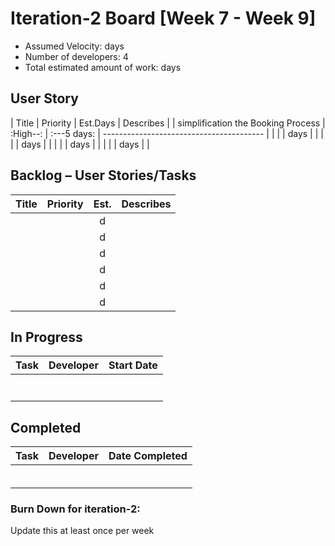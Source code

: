 # Iteration-2 Board [Week 7 - Week 9] 

* Assumed Velocity:  days
* Number of developers: 4
* Total estimated amount of work:  days
## User Story
| Title                              | Priority | Est.Days      | Describes                                |
| simplification the Booking Process | :High--: | :---5 days:   | ---------------------------------------- |
|                                    |          |       days    |                                          |
|                                    |          |       days    |                                          |
|                                    |          |       days    |                                          |
|                                    |          |       days    |                                          |

## Backlog – User Stories/Tasks

| Title                                     | Priority | Est. | Describes                            |
| ----------------------------------------- | :------: | :--: | ------------------------------------ |
|                                           |          |   d  |                                      |
|                                           |          |   d  |                                      |
|                                           |          |   d  |                                      |
|                                           |          |   d  |                                      |
|                                           |          |   d  |                                      |
|                                           |          |   d  |                                      |

## In Progress

| Task                                      | Developer      | Start Date    |
| ----------------------------------------- | -------------- | ------------- |
|                                           |                |               |
|                                           |                |               |
|                                           |                |               |
|                                           |                |               |
|                                           |                |               |
|                                           |                |               |
|                                           |                |               |

## Completed
| Task                                      | Developer      | Date Completed |
| ----------------------------------------- | :------------: | :------------: |
|                                           |                |                |
|                                           |                |                |
|                                           |                |                |
|                                           |                |                |
|                                           |                |                |
|                                           |                |                |

### Burn Down for iteration-2:
Update this at least once per week
